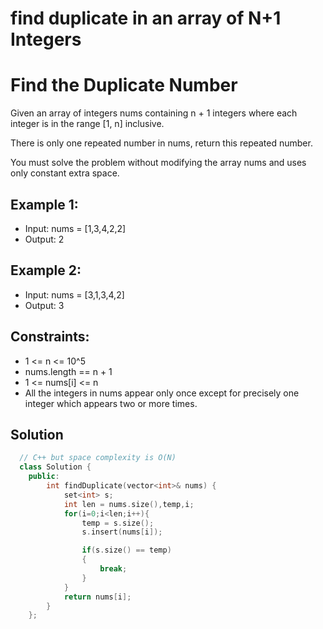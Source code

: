 # find duplicate in an array of N+1 Integers
# Find the Duplicate Number

Given an array of integers nums containing n + 1 integers where each integer is in the range [1, n] inclusive.

There is only one repeated number in nums, return this repeated number.

You must solve the problem without modifying the array nums and uses only constant extra space.

## Example 1:

- Input: nums = [1,3,4,2,2]
- Output: 2

## Example 2:

- Input: nums = [3,1,3,4,2]
- Output: 3

## Constraints:

- 1 <= n <= 10^5
- nums.length == n + 1
- 1 <= nums[i] <= n
- All the integers in nums appear only once except for precisely one integer which appears two or more times.

## Solution

```C++
  // C++ but space complexity is O(N)
  class Solution {
    public:
        int findDuplicate(vector<int>& nums) {
            set<int> s;
            int len = nums.size(),temp,i;
            for(i=0;i<len;i++){
                temp = s.size();
                s.insert(nums[i]);

                if(s.size() == temp) 
                {
                    break;
                }  
            }
            return nums[i]; 
        }
    };
```
